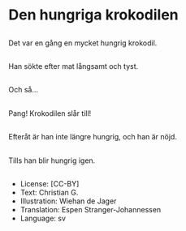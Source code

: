 # Den hungriga krokodilen

##
Det var en gång en mycket hungrig krokodil.

##
Han sökte efter mat långsamt och tyst.

##
Och så...

##
Pang! Krokodilen slår till!

##
Efteråt är han inte längre hungrig, och han är nöjd.

##
Tills han blir hungrig igen.

##
* License: [CC-BY]
* Text: Christian G.
* Illustration: Wiehan de Jager
* Translation: Espen Stranger-Johannessen
* Language: sv
